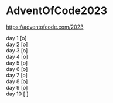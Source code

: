 # AdventOfCode2023

https://adventofcode.com/2023

day 1  [o]  
day 2  [o]  
day 3  [o]  
day 4  [o]  
day 5  [o]  
day 6  [o]  
day 7  [o]  
day 8  [o]  
day 9  [o]  
day 10 [ ]  
